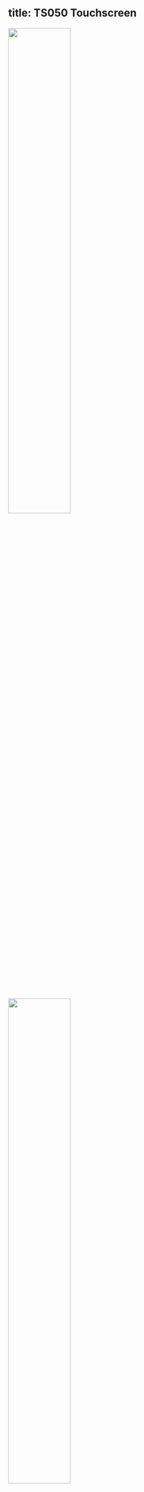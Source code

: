 title: TS050 Touchscreen
---

<img src="/android/images/vim4/vim4_ts050_front.jpg" width="50%" height="50%">

<img src="/android/images/vim4/vim4_ts050.jpg" width="50%" height="50%">
